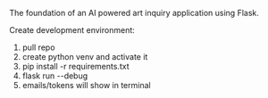 The foundation of an AI powered art inquiry application using Flask.

Create development environment:
1. pull repo
2. create python venv and activate it
3. pip install -r requirements.txt
4. flask run --debug
5. emails/tokens will show in terminal
